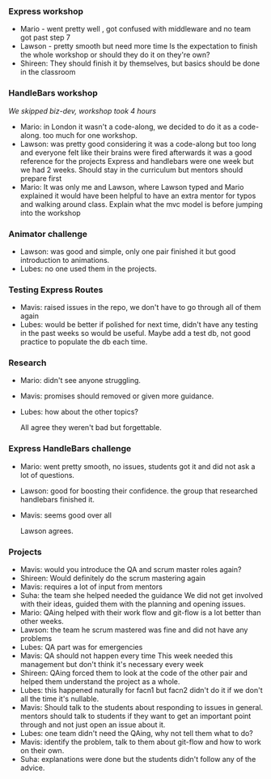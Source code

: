 ### Express workshop

- Mario - went pretty well , got confused with middleware and no team got past step 7
- Lawson - pretty smooth but need more time
Is the expectation to finish the whole workshop or should they do it on they're own?
- Shireen: They should finish it by themselves, but basics should be done in the classroom

### HandleBars workshop
*We skipped biz-dev, workshop took 4 hours*

- Mario: in London it wasn't a code-along, we decided to do it as a code-along. too much for one workshop.
- Lawson: was pretty good considering it was a code-along but too long and everyone felt like their brains were fired afterwards
it was a good reference for the projects
Express and handlebars were one week but we had 2 weeks.
Should stay in the curriculum but mentors should prepare first
- Mario: It was only me and  Lawson, where Lawson typed and Mario explained it would have been helpful to have an extra mentor for typos and walking around class.
Explain what the mvc model is before jumping into the workshop

### Animator challenge

- Lawson: was good and simple, only one pair finished it but good introduction to animations.
- Lubes: no one used them in the projects.

### Testing Express Routes

- Mavis: raised issues in the repo, we don't have to go through all of them again
- Lubes: would be better if polished for next time, didn't have any testing in the past weeks so would be useful.
Maybe add a test db, not good practice to populate the db each time.

### Research

- Mario: didn't see anyone struggling.
- Mavis: promises should removed or given more guidance.
- Lubes: how about the other topics?

  All agree they weren't bad but forgettable.

### Express HandleBars challenge
- Mario: went pretty smooth, no issues, students got it and did not ask a lot  of questions.
- Lawson: good for boosting their confidence.
the group that researched handlebars finished it.
- Mavis: seems good over all

  Lawson agrees.

### Projects
- Mavis: would you introduce the QA and scrum master roles again?
- Shireen: Would definitely do the scrum mastering again
- Mavis: requires a lot of input from mentors
- Suha: the team she helped needed the guidance
We did not get involved with their ideas, guided them with the planning and opening issues.
- Mario: QAing helped with their work flow and git-flow is a lot better than other weeks.
- Lawson: the team he scrum mastered was fine and did not have any problems
- Lubes: QA part was for emergencies
- Mavis: QA should not happen every time
This week needed this management but don't think it's necessary every week
- Shireen: QAing forced them to look at the code of the other pair and helped them understand the project as a whole.
- Lubes: this happened naturally for facn1 but facn2 didn't do it
if we don't all the time it's nullable.
- Mavis: Should talk to the students about responding to issues in general. mentors should talk to students if they want to get an important point through and not just open an issue about it.
- Lubes: one team didn't need the QAing, why not tell them what to do?
- Mavis: identify the problem, talk to them about git-flow and how to work on their own.
- Suha: explanations were done but the students didn't follow any of the advice.
